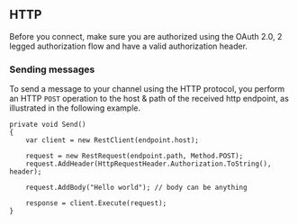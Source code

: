 ## HTTP

Before you connect, make sure you are authorized using the OAuth 2.0, 2 legged authorization flow and have a valid authorization header.

### Sending messages

To send a message to your channel using the HTTP protocol, you perform an HTTP `POST` operation to the host & path of the received http endpoint, as illustrated in the following example.

	private void Send()
    {
		var client = new RestClient(endpoint.host);

		request = new RestRequest(endpoint.path, Method.POST);
		request.AddHeader(HttpRequestHeader.Authorization.ToString(), header);

		request.AddBody("Hello world"); // body can be anything
           
		response = client.Execute(request);
    }